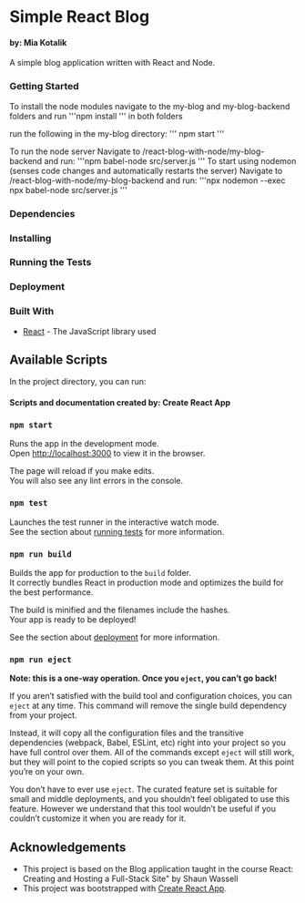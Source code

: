 # Simple React Blog

#### by: Mia Kotalik

A simple blog application written with React and Node.

### Getting Started

To install the node modules navigate to the my-blog and my-blog-backend folders and run
'''npm install
'''
in both folders

run the following in the my-blog directory:
'''
npm start
'''

To run the node server
Navigate to /react-blog-with-node/my-blog-backend and run:
'''npm babel-node src/server.js
'''
To start using nodemon (senses code changes and automatically restarts the server)
Navigate to /react-blog-with-node/my-blog-backend and run:
'''npx nodemon --exec npx babel-node src/server.js
'''

### Dependencies

### Installing

### Running the Tests

### Deployment

### Built With

-   [React](https://reactjs.org/) - The JavaScript library used

## Available Scripts

In the project directory, you can run:

#### Scripts and documentation created by: Create React App

### `npm start`

Runs the app in the development mode.<br />
Open [http://localhost:3000](http://localhost:3000) to view it in the browser.

The page will reload if you make edits.<br />
You will also see any lint errors in the console.

### `npm test`

Launches the test runner in the interactive watch mode.<br />
See the section about [running tests](https://facebook.github.io/create-react-app/docs/running-tests) for more information.

### `npm run build`

Builds the app for production to the `build` folder.<br />
It correctly bundles React in production mode and optimizes the build for the best performance.

The build is minified and the filenames include the hashes.<br />
Your app is ready to be deployed!

See the section about [deployment](https://facebook.github.io/create-react-app/docs/deployment) for more information.

### `npm run eject`

**Note: this is a one-way operation. Once you `eject`, you can’t go back!**

If you aren’t satisfied with the build tool and configuration choices, you can `eject` at any time. This command will remove the single build dependency from your project.

Instead, it will copy all the configuration files and the transitive dependencies (webpack, Babel, ESLint, etc) right into your project so you have full control over them. All of the commands except `eject` will still work, but they will point to the copied scripts so you can tweak them. At this point you’re on your own.

You don’t have to ever use `eject`. The curated feature set is suitable for small and middle deployments, and you shouldn’t feel obligated to use this feature. However we understand that this tool wouldn’t be useful if you couldn’t customize it when you are ready for it.

## Acknowledgements

-   This project is based on the Blog application taught in the course React: Creating and Hosting a Full-Stack Site" by Shaun Wassell
-   This project was bootstrapped with [Create React App](https://github.com/facebook/create-react-app).
